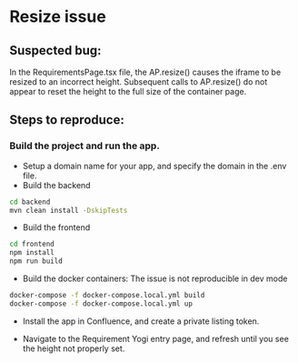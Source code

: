 # Resize issue

## Suspected bug: 
In the RequirementsPage.tsx file, the AP.resize() causes the iframe to be resized to an incorrect height. Subsequent calls to AP.resize() do not appear to reset the height to the full size of the container page.

## Steps to reproduce:
### Build the project and run the app.

- Setup a domain name for your app, and specify the domain in the .env file.  
- Build the backend

```bash
cd backend
mvn clean install -DskipTests
```

- Build the frontend

```bash
cd frontend
npm install
npm run build
```

- Build the docker containers:
The issue is not reproducible in dev mode

```bash
docker-compose -f docker-compose.local.yml build 
docker-compose -f docker-compose.local.yml up 
```

- Install the app in Confluence, and create a private listing token.

- Navigate to the Requirement Yogi entry page, and refresh until you see the height not properly set.



